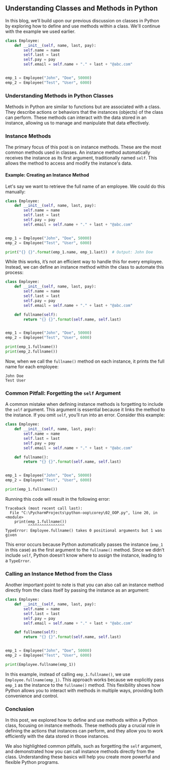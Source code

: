 ## Understanding Classes and Methods in Python

In this blog, we’ll build upon our previous discussion on classes in Python by
exploring how to define and use methods within a class. We'll continue with the
example we used earlier.

```python
class Employee:
    def __init__(self, name, last, pay):
        self.name = name
        self.last = last
        self.pay = pay
        self.email = self.name + "." + last + "@abc.com"


emp_1 = Employee("John", "Doe", 50000)
emp_2 = Employee("Test", "User", 6000)
```

### Understanding Methods in Python Classes

Methods in Python are similar to functions but are associated with a class.
They describe actions or behaviors that the instances (objects) of the class
can perform. These methods can interact with the data stored in an instance,
allowing us to manage and manipulate that data effectively.

### Instance Methods

The primary focus of this post is on instance methods. These are the most
common methods used in classes. An instance method automatically receives the
instance as its first argument, traditionally named `self`. This allows the
method to access and modify the instance's data.

#### Example: Creating an Instance Method

Let's say we want to retrieve the full name of an employee. We could do this
manually:

```python
class Employee:
    def __init__(self, name, last, pay):
        self.name = name
        self.last = last
        self.pay = pay
        self.email = self.name + "." + last + "@abc.com"


emp_1 = Employee("John", "Doe", 50000)
emp_2 = Employee("Test", "User", 6000)

print("{} {}".format(emp_1.name, emp_1.last))  # Output: John Doe
```

While this works, it’s not an efficient way to handle this for every employee.
Instead, we can define an instance method within the class to automate this
process:

```python
class Employee:
    def __init__(self, name, last, pay):
        self.name = name
        self.last = last
        self.pay = pay
        self.email = self.name + "." + last + "@abc.com"

    def fullname(self):
        return "{} {}".format(self.name, self.last)


emp_1 = Employee("John", "Doe", 50000)
emp_2 = Employee("Test", "User", 6000)

print(emp_1.fullname())
print(emp_2.fullname())
```

Now, when we call the `fullname()` method on each instance, it prints the full
name for each employee:

```shell
John Doe
Test User
```

### Common Pitfall: Forgetting the `self` Argument

A common mistake when defining instance methods is forgetting to include
the `self` argument. This argument is essential because it links the method to
the instance. If you omit `self`, you’ll run into an error. Consider this
example:

```python
class Employee:
    def __init__(self, name, last, pay):
        self.name = name
        self.last = last
        self.pay = pay
        self.email = self.name + "." + last + "@abc.com"

    def fullname():
        return "{} {}".format(self.name, self.last)


emp_1 = Employee("John", "Doe", 50000)
emp_2 = Employee("Test", "User", 6000)

print(emp_1.fullname())
```

Running this code will result in the following error:

```shell
Traceback (most recent call last):
  File "C:\PycharmProjects\python-oop\corey\02_OOP.py", line 20, in <module>
    print(emp_1.fullname())
          ^^^^^^^^^^^^^^^^
TypeError: Employee.fullname() takes 0 positional arguments but 1 was given
```

This error occurs because Python automatically passes the instance (`emp_1` in
this case) as the first argument to the `fullname()` method. Since we didn’t
include `self`, Python doesn’t know where to assign the instance, leading to
a `TypeError`.

### Calling an Instance Method from the Class

Another important point to note is that you can also call an instance method
directly from the class itself by passing the instance as an argument:

```python
class Employee:
    def __init__(self, name, last, pay):
        self.name = name
        self.last = last
        self.pay = pay
        self.email = self.name + "." + last + "@abc.com"

    def fullname(self):
        return "{} {}".format(self.name, self.last)


emp_1 = Employee("John", "Doe", 50000)
emp_2 = Employee("Test", "User", 6000)

print(Employee.fullname(emp_1))
```

In this example, instead of calling `emp_1.fullname()`, we
use `Employee.fullname(emp_1)`. This approach works because we explicitly
pass `emp_1` as the instance to the `fullname()` method. This flexibility shows
how Python allows you to interact with methods in multiple ways, providing both
convenience and control.

### Conclusion

In this post, we explored how to define and use methods within a Python class,
focusing on instance methods. These methods play a crucial role in defining the
actions that instances can perform, and they allow you to work efficiently with
the data stored in those instances.

We also highlighted common pitfalls, such as forgetting the `self` argument,
and demonstrated how you can call instance methods directly from the class.
Understanding these basics will help you create more powerful and flexible
Python programs.